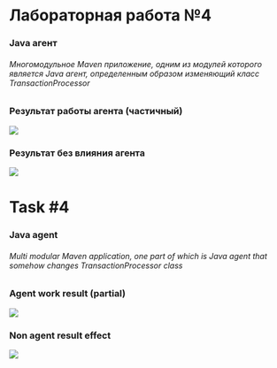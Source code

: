 # Лабораторная работа №4
### Java агент

###### Многомодульное Maven приложение, одним из модулей которого является Java агент, определенным образом изменяющий класс TransactionProcessor 

### Результат работы агента (частичный)
![](https://github.com/beryanow/java_optimization_labs/blob/master/Lab_4%20(Java%20Agent)/screenshots/Снимок%20экрана%202020-10-16%20в%2016.00.51.png?raw=true)

### Результат без влияния агента
![](https://github.com/beryanow/java_optimization_labs/blob/master/Lab_4%20(Java%20Agent)/screenshots/Снимок%20экрана%202020-10-16%20в%2016.02.30.png?raw=true)

# Task #4
### Java agent

###### Multi modular Maven application, one part of which is Java agent that somehow changes TransactionProcessor class

### Agent work result (partial)
![](https://github.com/beryanow/java_optimization_labs/blob/master/Lab_4%20(Java%20Agent)/screenshots/Снимок%20экрана%202020-10-16%20в%2016.00.51.png?raw=true)

### Non agent result effect
![](https://github.com/beryanow/java_optimization_labs/blob/master/Lab_4%20(Java%20Agent)/screenshots/Снимок%20экрана%202020-10-16%20в%2016.02.30.png?raw=true)
